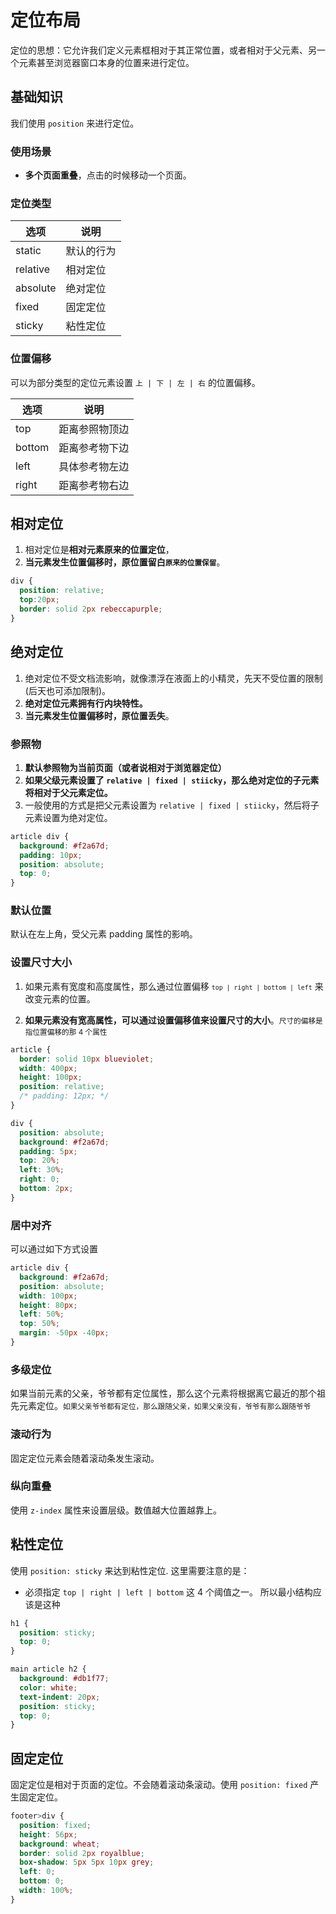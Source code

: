 # 定位布局

定位的思想：它允许我们定义元素框相对于其正常位置，或者相对于父元素、另一个元素甚至浏览器窗口本身的位置来进行定位。

## 基础知识

我们使用 `position` 来进行定位。

### 使用场景
* **多个页面重叠**，点击的时候移动一个页面。

### 定位类型

| 选项     | 说明       |
| -------- | ---------- |
| static   | 默认的行为 |
| relative | 相对定位   |
| absolute | 绝对定位   |
| fixed    | 固定定位   |
| sticky   | 粘性定位   |



### 位置偏移

可以为部分类型的定位元素设置 `上 | 下 | 左 | 右` 的位置偏移。

| 选项   | 说明           |
| ------ | -------------- |
| top    | 距离参照物顶边 |
| bottom | 距离参考物下边 |
| left   | 具体参考物左边 |
| right  | 距离参考物右边 |



## 相对定位

1. 相对定位是**相对元素原来的位置定位**，
2. **当元素发生位置偏移时，原位置留白<small>原来的位置保留</small>**。

```css
div {
  position: relative;
  top:20px;
  border: solid 2px rebeccapurple;
}
```



## 绝对定位

1. 绝对定位不受文档流影响，就像漂浮在液面上的小精灵，先天不受位置的限制(后天也可添加限制)。
2. **绝对定位元素拥有行内块特性。**
3. **当元素发生位置偏移时，原位置丢失**。



### 参照物

1. **默认参照物为当前页面（或者说相对于浏览器定位）**
2. **如果父级元素设置了 `relative | fixed | stiicky`，那么绝对定位的子元素将相对于父元素定位。**
3. 一般使用的方式是把父元素设置为 `relative | fixed | stiicky`，然后将子元素设置为绝对定位。

```css
article div {
  background: #f2a67d;
  padding: 10px;
  position: absolute;
  top: 0;
}
```



### 默认位置

默认在左上角，受父元素 padding 属性的影响。



### 设置尺寸大小

1. 如果元素有宽度和高度属性，那么通过位置偏移 <small>`top | right | bottom | left`</small> 来改变元素的位置。

2. **如果元素没有宽高属性，可以通过设置偏移值来设置尺寸的大小**。<small>尺寸的偏移是指位置偏移的那 4 个属性</small>

```css
article {
  border: solid 10px blueviolet;
  width: 400px;
  height: 100px;
  position: relative;
  /* padding: 12px; */
}

div {
  position: absolute;
  background: #f2a67d;
  padding: 5px;
  top: 20%;
  left: 30%;
  right: 0;
  bottom: 2px;
}
```



### 居中对齐

可以通过如下方式设置

```css
article div {
  background: #f2a67d;
  position: absolute;
  width: 100px;
  height: 80px;
  left: 50%;
  top: 50%;
  margin: -50px -40px;
}
```



### 多级定位

如果当前元素的父亲，爷爷都有定位属性，那么这个元素将根据离它最近的那个祖先元素定位。<small>如果父亲爷爷都有定位，那么跟随父亲，如果父亲没有，爷爷有那么跟随爷爷</small>



### 滚动行为

固定定位元素会随着滚动条发生滚动。



### 纵向重叠

使用 `z-index` 属性来设置层级。数值越大位置越靠上。



## 粘性定位

使用 `position: sticky` 来达到粘性定位.
这里需要注意的是：
* 必须指定 `top | right | left | bottom` 这 4 个阈值之一。
所以最小结构应该是这种
```css
h1 {
  position: sticky;
  top: 0;
}
```

```css
main article h2 {
  background: #db1f77;
  color: white;
  text-indent: 20px;
  position: sticky;
  top: 0;
}
```



## 固定定位

固定定位是相对于页面的定位。不会随着滚动条滚动。使用 `position: fixed` 产生固定定位。

```css
footer>div {
  position: fixed;
  height: 56px;
  background: wheat;
  border: solid 2px royalblue;
  box-shadow: 5px 5px 10px grey;
  left: 0;
  bottom: 0;
  width: 100%;
}
```

